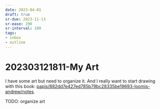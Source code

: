 ```yaml
---
date: 2023-04-01
draft: true
sr-due: 2023-11-13
sr-ease: 290
sr-interval: 180
tags:
- inbox
- outline
---
```


# 202303121811-My Art

I have some art but need to organize it. And I really want to start drawing with
this book: [papis/882dd7e427ed785b79bc28335be19693-loomis-andrew/notes](/not_created.md).

TODO: organize art